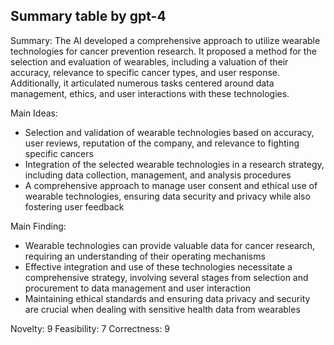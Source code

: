 ## Summary table by gpt-4
Summary: 
The AI developed a comprehensive approach to utilize wearable technologies for cancer prevention research. It proposed a method for the selection and evaluation of wearables, including a valuation of their accuracy, relevance to specific cancer types, and user response. Additionally, it articulated numerous tasks centered around data management, ethics, and user interactions with these technologies.

Main Ideas: 
- Selection and validation of wearable technologies based on accuracy, user reviews, reputation of the company, and relevance to fighting specific cancers
- Integration of the selected wearable technologies in a research strategy, including data collection, management, and analysis procedures
- A comprehensive approach to manage user consent and ethical use of wearable technologies, ensuring data security and privacy while also fostering user feedback

Main Finding: 
- Wearable technologies can provide valuable data for cancer research, requiring an understanding of their operating mechanisms 
- Effective integration and use of these technologies necessitate a comprehensive strategy, involving several stages from selection and procurement to data management and user interaction
- Maintaining ethical standards and ensuring data privacy and security are crucial when dealing with sensitive health data from wearables

Novelty: 9
Feasibility: 7
Correctness: 9